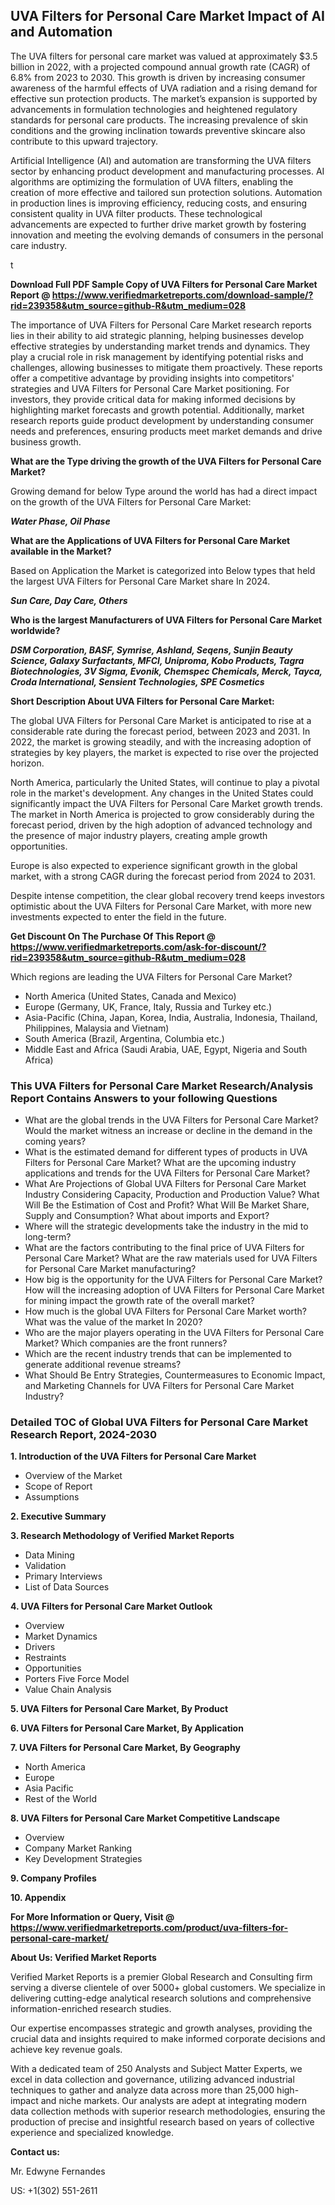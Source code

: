 <h2>UVA Filters for Personal Care Market Impact of AI and Automation</h2><p>The UVA filters for personal care market was valued at approximately $3.5 billion in 2022, with a projected compound annual growth rate (CAGR) of 6.8% from 2023 to 2030. This growth is driven by increasing consumer awareness of the harmful effects of UVA radiation and a rising demand for effective sun protection products. The market’s expansion is supported by advancements in formulation technologies and heightened regulatory standards for personal care products. The increasing prevalence of skin conditions and the growing inclination towards preventive skincare also contribute to this upward trajectory.</p><p>Artificial Intelligence (AI) and automation are transforming the UVA filters sector by enhancing product development and manufacturing processes. AI algorithms are optimizing the formulation of UVA filters, enabling the creation of more effective and tailored sun protection solutions. Automation in production lines is improving efficiency, reducing costs, and ensuring consistent quality in UVA filter products. These technological advancements are expected to further drive market growth by fostering innovation and meeting the evolving demands of consumers in the personal care industry.</p>t</p><p id="" class=""><strong>Download Full PDF Sample Copy of UVA Filters for Personal Care Market Report @ <a href="https://www.verifiedmarketreports.com/download-sample/?rid=239358&utm_source=github-R&utm_medium=028" target="_blank">https://www.verifiedmarketreports.com/download-sample/?rid=239358&utm_source=github-R&utm_medium=028</a></strong></p><p>The importance of&nbsp;UVA Filters for Personal Care Market research reports lies in their ability to aid strategic planning, helping businesses develop effective strategies by understanding market trends and dynamics. They play a crucial role in risk management by identifying potential risks and challenges, allowing businesses to mitigate them proactively. These reports offer a competitive advantage by providing insights into competitors' strategies and UVA Filters for Personal Care Market positioning. For investors, they provide critical data for making informed decisions by highlighting market forecasts and growth potential. Additionally, market research reports guide product development by understanding consumer needs and preferences, ensuring products meet market demands and drive business growth.</p><p><strong>What are the&nbsp;Type driving the growth of the UVA Filters for Personal Care Market?</strong></p><p id="" class="">Growing demand for below Type around the world has had a direct impact on the growth of the UVA Filters for Personal Care Market:</p><em><strong>Water Phase, Oil Phase</strong></em></p><strong>What are the&nbsp;Applications&nbsp;of UVA Filters for Personal Care Market available in the Market?</strong></p><p id="" class="">Based on Application the Market is categorized into Below types that held the largest UVA Filters for Personal Care Market share In 2024.</p><em><strong>Sun Care, Day Care, Others</strong></em></p><strong>Who is the largest Manufacturers of UVA Filters for Personal Care Market worldwide?</strong></p><p><em><strong>DSM Corporation, BASF, Symrise, Ashland, Seqens, Sunjin Beauty Science, Galaxy Surfactants, MFCI, Uniproma, Kobo Products, Tagra Biotechnologies, 3V Sigma, Evonik, Chemspec Chemicals, Merck, Tayca, Croda International, Sensient Technologies, SPE Cosmetics</strong></em></p><p id="" class=""><strong>Short Description About UVA Filters for Personal Care Market:</strong></p><p>The global UVA Filters for Personal Care Market is anticipated to rise at a considerable rate during the forecast period, between 2023 and 2031. In 2022, the market is growing steadily, and with the increasing adoption of strategies by key players, the market is expected to rise over the projected horizon.</p><p>North America, particularly the United States, will continue to play a pivotal role in the market's development. Any changes in the United States could significantly impact the UVA Filters for Personal Care Market growth trends. The market in North America is projected to grow considerably during the forecast period, driven by the high adoption of advanced technology and the presence of major industry players, creating ample growth opportunities.</p><p>Europe is also expected to experience significant growth in the global market, with a strong CAGR during the forecast period from 2024 to 2031.</p><p>Despite intense competition, the clear global recovery trend keeps investors optimistic about the UVA Filters for Personal Care Market, with more new investments expected to enter the field in the future.</p><p id="" class=""><strong>Get Discount On The Purchase Of This Report @ <a href="https://www.verifiedmarketreports.com/ask-for-discount/?rid=239358&utm_source=github-R&utm_medium=028" target="_blank">https://www.verifiedmarketreports.com/ask-for-discount/?rid=239358&utm_source=github-R&utm_medium=028</a></strong></p>Which regions are leading the UVA Filters for Personal Care Market?</p><ul><li>North America (United States, Canada and Mexico)</li><li>Europe (Germany, UK, France, Italy, Russia and Turkey etc.)</li><li>Asia-Pacific (China, Japan, Korea, India, Australia, Indonesia, Thailand, Philippines, Malaysia and Vietnam)</li><li>South America (Brazil, Argentina, Columbia etc.)</li><li>Middle East and Africa (Saudi Arabia, UAE, Egypt, Nigeria and South Africa)</li></ul><h3 id="" class="">This UVA Filters for Personal Care Market Research/Analysis Report Contains Answers to your following Questions</h3><ul><li>What are the global trends in the UVA Filters for Personal Care Market? Would the market witness an increase or decline in the demand in the coming years?</li><li>What is the estimated demand for different types of products in UVA Filters for Personal Care Market? What are the upcoming industry applications and trends for the UVA Filters for Personal Care Market?</li><li>What Are Projections of Global UVA Filters for Personal Care Market Industry Considering Capacity, Production and Production Value? What Will Be the Estimation of Cost and Profit? What Will Be Market Share, Supply and Consumption? What about imports and Export?</li><li>Where will the strategic developments take the industry in the mid to long-term?</li><li>What are the factors contributing to the final price of UVA Filters for Personal Care Market? What are the raw materials used for UVA Filters for Personal Care Market manufacturing?</li><li>How big is the opportunity for the UVA Filters for Personal Care Market? How will the increasing adoption of UVA Filters for Personal Care Market for mining impact the growth rate of the overall market?</li><li>How much is the global UVA Filters for Personal Care Market worth? What was the value of the market In 2020?</li><li>Who are the major players operating in the UVA Filters for Personal Care Market? Which companies are the front runners?</li><li>Which are the recent industry trends that can be implemented to generate additional revenue streams?</li><li>What Should Be Entry Strategies, Countermeasures to Economic Impact, and Marketing Channels for UVA Filters for Personal Care Market Industry?</li></ul><h3 id="" class="">Detailed TOC of Global UVA Filters for Personal Care Market Research Report, 2024-2030</h3><p id="" class=""><strong>1. Introduction of the UVA Filters for Personal Care Market</strong></p><ul><li>Overview of the Market</li><li>Scope of Report</li><li>Assumptions</li></ul><p id="" class=""><strong>2. Executive Summary</strong></p><p id="" class=""><strong>3. Research Methodology of Verified Market Reports</strong></p><ul><li>Data Mining</li><li>Validation</li><li>Primary Interviews</li><li>List of Data Sources</li></ul><p id="" class=""><strong>4. UVA Filters for Personal Care Market Outlook</strong></p><ul><li>Overview</li><li>Market Dynamics</li><li>Drivers</li><li>Restraints</li><li>Opportunities</li><li>Porters Five Force Model</li><li>Value Chain Analysis</li></ul><p id="" class=""><strong>5. UVA Filters for Personal Care Market, By Product</strong></p><p id="" class=""><strong>6. UVA Filters for Personal Care Market, By Application</strong></p><p id="" class=""><strong>7. UVA Filters for Personal Care Market, By Geography</strong></p><ul><li>North America</li><li>Europe</li><li>Asia Pacific</li><li>Rest of the World</li></ul><p id="" class=""><strong>8. UVA Filters for Personal Care Market Competitive Landscape</strong></p><ul><li>Overview</li><li>Company Market Ranking</li><li>Key Development Strategies</li></ul><p id="" class=""><strong>9. Company Profiles</strong></p><p id="" class=""><strong>10. Appendix</strong></p><p id="" class=""><strong>For More Information or Query, Visit @ <a href="https://www.verifiedmarketreports.com/product/uva-filters-for-personal-care-market/" target="_blank">https://www.verifiedmarketreports.com/product/uva-filters-for-personal-care-market/</a></strong></p><p id="" class=""><strong>About Us: Verified Market Reports</strong></p><p id="" class="">Verified Market Reports is a premier Global Research and Consulting firm serving a diverse clientele of over 5000+ global customers. We specialize in delivering cutting-edge analytical research solutions and comprehensive information-enriched research studies.</p><p id="" class="">Our expertise encompasses strategic and growth analyses, providing the crucial data and insights required to make informed corporate decisions and achieve key revenue goals.</p><p id="" class="">With a dedicated team of 250 Analysts and Subject Matter Experts, we excel in data collection and governance, utilizing advanced industrial techniques to gather and analyze data across more than 25,000 high-impact and niche markets. Our analysts are adept at integrating modern data collection methods with superior research methodologies, ensuring the production of precise and insightful research based on years of collective experience and specialized knowledge.</p><p id="" class=""><strong>Contact us:</strong></p><p id="" class="">Mr. Edwyne Fernandes</p><p id="" class="">US: +1(302) 551-2611</p>